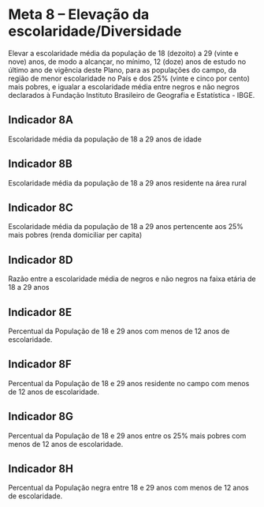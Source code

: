 # Meta 8 – Elevação da escolaridade/Diversidade

Elevar a escolaridade média da população de 18 (dezoito) a 29 (vinte e nove) anos, de modo a alcançar, no mínimo, 12 (doze) anos de estudo no último ano de vigência deste Plano, para as populações do campo, da região de menor escolaridade no País e dos 25% (vinte e cinco por cento) mais pobres, e igualar a escolaridade média entre negros e não negros declarados à Fundação Instituto Brasileiro de Geografia e Estatística - IBGE.

## Indicador 8A

Escolaridade média da população de 18 a 29 anos de idade

## Indicador 8B

Escolaridade média da população de 18 a 29 anos residente na área rural

## Indicador 8C

Escolaridade média da população de 18 a 29 anos pertencente aos 25% mais pobres (renda domiciliar per capita)

## Indicador 8D

Razão entre a escolaridade média de negros e não negros na faixa etária de 18 a 29 anos

## Indicador 8E

Percentual da População de 18 e 29 anos com menos de 12 anos de escolaridade.

## Indicador 8F

Percentual da População de 18 e 29 anos residente no campo com menos de 12 anos de escolaridade.

## Indicador 8G

Percentual da População de 18 e 29 anos entre os 25% mais pobres com menos de 12 anos de escolaridade.

## Indicador 8H

Percentual da População negra entre 18 e 29 anos com menos de 12 anos de escolaridade.

